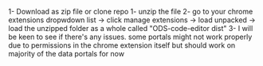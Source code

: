 1- Download as zip file or clone repo
1- unzip the file
2- go to your chrome extensions dropwdown list -> click manage extensions -> load unpacked -> load the unzipped folder as a whole called "ODS-code-editor dist"
3- I will be keen to see if there's any issues. some portals might not work properly due to permissions in the chrome extension itself but should work on majority of the data portals for now
